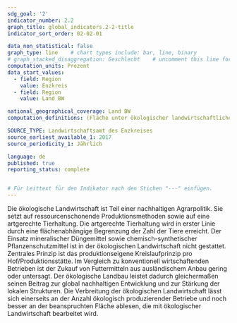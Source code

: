 ```yaml
---
sdg_goal: '2'
indicator_number: 2.2
graph_title: global_indicators.2-2-title 
indicator_sort_order: 02-02-01

data_non_statistical: false
graph_type: line    # chart types include: bar, line, binary
# graph_stacked_disaggregation: Geschlecht    # uncomment this line for stacked bars. eplace "Geschlecht" with the field of aggregation.
computation_units: Prozent
data_start_values:
  - field: Region
    value: Enzkreis
  - field: Region
    value: Land BW

national_geographical_coverage: Land BW
computation_definitions: (Fläche unter ökologischer landwirtschaftlicher Nutzung / Fläche gesamte landwirtschaftlich genutzte Fläche) * 100

SOURCE_TYPE: Landwirtschaftsamt des Enzkreises
source_earliest_available_1: 2017
source_periodicity_1: Jährlich

language: de   
published: true
reporting_status: complete


# Für Leittext für den Indikator nach den Stichen "---" einfügen.
---
```


Die ökologische Landwirtschaft ist Teil einer nachhaltigen Agrarpolitik. Sie setzt auf ressourcenschonende Produktionsmethoden sowie auf eine artgerechte Tierhaltung.
Die artgerechte Tierhaltung wird in erster Linie durch eine flächenabhängige Begrenzung der Zahl der Tiere erreicht. Der Einsatz mineralischer Düngemittel sowie chemisch-synthetischer Pflanzenschutzmittel ist in der ökologischen Landwirtschaft nicht gestattet. Zentrales Prinzip ist das produktionseigene Kreislaufprinzip pro Hof/Produktionsstätte. Im Vergleich zu konventionell wirtschaftenden Betrieben ist der Zukauf von Futtermitteln aus ausländischem Anbau gering oder untersagt. Der ökologische Landbau leistet dadurch gleichermaßen seinen Beitrag zur global nachhaltigen Entwicklung und zur Stärkung der lokalen Strukturen.
Die Verbreitung der ökologischen Landwirtschaft lässt sich einerseits an der Anzahl ökologisch produzierender Betriebe und noch besser an der beanspruchten Fläche ablesen, die mit ökologischer Landwirtschaft bearbeitet wird.